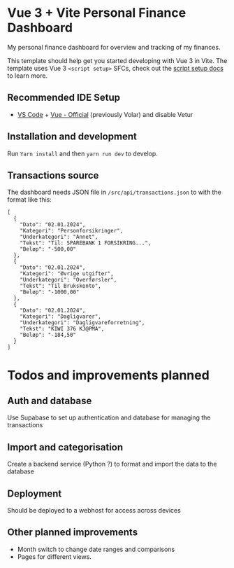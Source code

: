 # Vue 3 + Vite Personal Finance Dashboard

My personal finance dashboard for overview and tracking of my finances.

This template should help get you started developing with Vue 3 in Vite. The template uses Vue 3 `<script setup>` SFCs, check out the [script setup docs](https://v3.vuejs.org/api/sfc-script-setup.html#sfc-script-setup) to learn more.

## Recommended IDE Setup

- [VS Code](https://code.visualstudio.com/) + [Vue - Official](https://marketplace.visualstudio.com/items?itemName=Vue.volar) (previously Volar) and disable Vetur

## Installation and development

Run `Yarn install` and then `yarn run dev` to develop.

## Transactions source

The dashboard needs JSON file in `/src/api/transactions.json` to with the format like this:

```
[
  {
    "Dato": "02.01.2024",
    "Kategori": "Personforsikringer",
    "Underkategori": "Annet",
    "Tekst": "Til: SPAREBANK 1 FORSIKRING...",
    "Beløp": "-500,00"
  },
  {
    "Dato": "02.01.2024",
    "Kategori": "Øvrige utgifter",
    "Underkategori": "Overførsler",
    "Tekst": "Til Brukskonto",
    "Beløp": "-1000,00"
  },
  {
    "Dato": "02.01.2024",
    "Kategori": "Dagligvarer",
    "Underkategori": "Dagligvareforretning",
    "Tekst": "KIWI 376 KJ@PMA",
    "Beløp": "-184,50"
  }
]
```

# Todos and improvements planned

## Auth and database

Use Supabase to set up authentication and database for managing the transactions

## Import and categorisation

Create a backend service (Python ?) to format and import the data to the database

## Deployment

Should be deployed to a webhost for access across devices

## Other planned improvements

- Month switch to change date ranges and comparisons
- Pages for different views.
